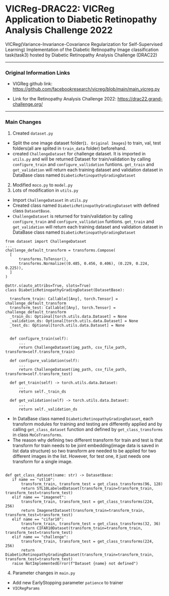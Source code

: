 # VICReg-DRAC22: VICReg Application to Diabetic Retinopathy Analysis Challenge 2022
VICReg(Variance-Invariance-Covariance Regularization for Self-Supervised Learning) Implementation of the Diabetic Retinopathy Image classification task(task3) hosted by Diabetic Retinopathy Analysis Challenge (DRAC22)
___

### Original Information Links

* VIGReg github link:
https://github.com/facebookresearch/vicreg/blob/main/main_vicreg.py

* Link for the Retinopathy Analysis Challenge 2022:
https://drac22.grand-challenge.org/

___
### Main Changes
1.  Created `dataset.py`
  * Split the one image dataset folder(`1. Original Images`) to train, val, test folders(all are splited in `train_data` folder) beforehand.
  * created `ChallengeDataset` for challenge dataset. It is imported in `utils.py` and will be returned Dataset for train/validation by calling `configure_train` and `configure_vallidation` funtions. `get_train` and `get_validation` will return each training dataset and validation dataset in DataBase class named `DiabeticRetinopathyGradingDataset` 
 
2.  Modified `moco.py` to `model.py`
3.  Lots of modification in `utils.py`
  * Import `ChallengeDataset` in `utils.py` 
  * Created class named `DiabeticRetinopathyGradingDataset` with defined class `DatasetBase`.
  * `ChallengeDataset` is returned for train/validation by calling `configure_train` and `configure_vallidation` funtions. `get_train` and `get_validation` will return each training dataset and validation dataset in DataBase class named `DiabeticRetinopathyGradingDataset` 
  ``` 
  from dataset import ChallengeDataset 
  ...
  challenge_default_transform = transforms.Compose(
    [
        transforms.ToTensor(),
        transforms.Normalize((0.485, 0.456, 0.406), (0.229, 0.224, 0.225)),
    ]
)

@attr.s(auto_attribs=True, slots=True)
class DiabeticRetinopathyGradingDataset(DatasetBase):

    transform_train: Callable[[Any], torch.Tensor] = challenge_default_transform
    transform_test: Callable[[Any], torch.Tensor] = challenge_default_transform
    _train_ds: Optional[torch.utils.data.Dataset] = None
    _validation_ds: Optional[torch.utils.data.Dataset] = None
    _test_ds: Optional[torch.utils.data.Dataset] = None


    def configure_train(self):
        ...
        return ChallengeDataset(img_path, csv_file_path, transform=self.transform_train)

    def configure_validation(self):
        ...
        return ChallengeDataset(img_path, csv_file_path, transform=self.transform_test)

    def get_train(self) -> torch.utils.data.Dataset:
        ...
        return self._train_ds

    def get_validation(self) -> torch.utils.data.Dataset:
        ...
        return self._validation_ds
  
  ```
  * In DataBase class named `DiabeticRetinopathyGradingDataset`, each transform modules for training and testing are differently applied and by calling `get_class_dataset` function and defined by `get_class_transforms` in class `MoCoTransforms`.
   * The reason why defining two different transform for train and test is that transform for train needs to be joint embedding(image data is saved in list data structure) so two transform are needed to be applied for two different images in the list. However, for test one, it just needs one transform for a single image. 
 ``` 
 
def get_class_dataset(name: str) -> DatasetBase:
    if name == "stl10":
        transform_train, transform_test = get_class_transforms(96, 128)
        return STL10LabeledDataset(transform_train=transform_train, transform_test=transform_test)
    elif name == "imagenet":
        transform_train, transform_test = get_class_transforms(224, 256)
        return ImagenetDataset(transform_train=transform_train, transform_test=transform_test)
    elif name == "cifar10":
        transform_train, transform_test = get_class_transforms(32, 36)
        return CIFAR10Dataset(transform_train=transform_train, transform_test=transform_test)
    elif name == "challenge":
        transform_train, transform_test = get_class_transforms(224, 256)
        return DiabeticRetinopathyGradingDataset(transform_train=transform_train, transform_test=transform_test)
    raise NotImplementedError(f"Dataset {name} not defined")
 ```
4.  Parameter changes in `main.py`
  * Add new EarlyStopping parameter `patience` to trainer 
  * `VICRegParams`
